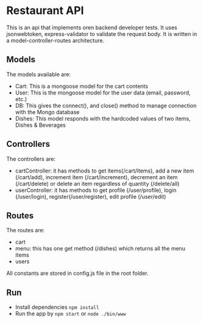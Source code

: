 # Restaurant API

This is an api that implements oren backend developer tests. It uses jsonwebtoken, express-validator to validate the request body. It is written in a model-controller-routes architecture. 

## Models
The models available are:
- Cart: This is a mongoose model for the cart contents
- User: This is the mongoose model for the user data (email, password, etc.)
- DB: This gives the connect(), and close() method to manage connection with the Mongo database
- Dishes: This model responds with the hardcoded values of two items, Dishes & Beverages

## Controllers
The controllers are:
- cartController: it has methods to get items(/cart/items), add a new item (/cart/add), increment item (/cart/increment), decrement an item (/cart/delete) or delete an item regardless of quantity (/delete/all)
- userController: it has methods to get profile (/user/profile), login (/user/login), register(/user/register), edit profile (/user/edit)

## Routes
The routes are:
- cart
- menu: this has one get method (/dishes) which returns all the menu items
- users

All constants are stored in config.js file in the root folder.

## Run
- Install dependencies `npm install`
- Run the app by `npm start` or `node ./bin/www`